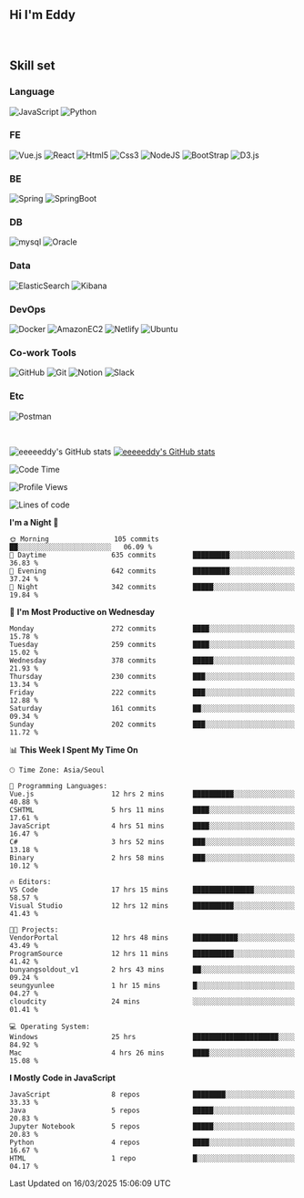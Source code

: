 ## Hi I'm Eddy
<br/>


<!--### Hi there 👋-->

## Skill set

### Language
![JavaScript](https://img.shields.io/badge/javascript-F7DF1E?style=for-the-badge&logo=javascript&logoColor=black)
![Python](https://img.shields.io/badge/Python-3776AB?style=for-the-badge&logo=Python&logoColor=white)

### FE
![Vue.js](https://img.shields.io/badge/vuejs-%2335495e.svg?style=for-the-badge&logo=vuedotjs&logoColor=%234FC08D)
![React](https://img.shields.io/badge/react-61DAFB?style=for-the-badge&logo=react&logoColor=black) 
![Html5](https://img.shields.io/badge/html5-E34F26?style=for-the-badge&logo=html5&logoColor=white)
![Css3](https://img.shields.io/badge/css-1572B6?style=for-the-badge&logo=css3&logoColor=white)
![NodeJS](https://img.shields.io/badge/node.js-339933?style=for-the-badge&logo=Node.js&logoColor=white)
![BootStrap](https://img.shields.io/badge/bootstrap-7952B3?style=for-the-badge&logo=bootstrap&logoColor=white)
![D3.js](https://img.shields.io/badge/D3.js-F9A03C?style=for-the-badge&logo=D3.js&logoColor=white)

### BE
![Spring](https://img.shields.io/badge/spring-6DB33F?style=for-the-badge&logo=spring&logoColor=white)
![SpringBoot](https://img.shields.io/badge/springboot-6DB33F?style=for-the-badge&logo=springboot&logoColor=white)

### DB
![mysql](https://img.shields.io/badge/mysql-4479A1?style=for-the-badge&logo=mysql&logoColor=white)
![Oracle](https://img.shields.io/badge/Oracle-F80000?style=for-the-badge&logo=oracle&logoColor=white)

### Data
![ElasticSearch](https://img.shields.io/badge/elasticsearch-005571?style=for-the-badge&logo=elasticsearch&logoColor=white)
![Kibana](https://img.shields.io/badge/Kibana-005571?style=for-the-badge&logo=Kibana&logoColor=white)

### DevOps
![Docker](https://img.shields.io/badge/docker-2496ED?style=for-the-badge&logo=docker&logoColor=white)
![AmazonEC2](https://img.shields.io/badge/amazonec2-FF9900?style=for-the-badge&logo=amazonec2&logoColor=white)
![Netlify](https://img.shields.io/badge/netlify-%23000000.svg?style=for-the-badge&logo=netlify&logoColor=#00C7B7)
![Ubuntu](https://img.shields.io/badge/Ubuntu-E95420?style=for-the-badge&logo=Ubuntu&logoColor=white)

### Co-work Tools
![GitHub](https://img.shields.io/badge/github-181717?style=for-the-badge&logo=github&logoColor=white)
![Git](https://img.shields.io/badge/git-F05032?style=for-the-badge&logo=git&logoColor=white)
![Notion](https://img.shields.io/badge/Notion-000000?style=for-the-badge&logo=Notion&logoColor=white)
![Slack](https://img.shields.io/badge/Slack-4A154B?style=for-the-badge&logo=Slack&logoColor=white)

### Etc
![Postman](https://img.shields.io/badge/postman-FF6C37?style=for-the-badge&logo=postman&logoColor=white)

<br>

![eeeeeddy's GitHub stats](https://github-readme-stats.vercel.app/api?username=eeeeeddy&show_icons=true&theme=radical)
[![eeeeeddy's GitHub stats](https://github-readme-stats.vercel.app/api/top-langs/?username=eeeeeddy&custom_title=My&nbsp;Language&hide=jupyter%20notebook&layout=compact&theme=radical&show_icons=true)](https://github.com/eeeeeddy/github-readme-stats)


<!--START_SECTION:waka-->
![Code Time](http://img.shields.io/badge/Code%20Time-830%20hrs%2043%20mins-blue)

![Profile Views](http://img.shields.io/badge/Profile%20Views-1-blue)

![Lines of code](https://img.shields.io/badge/From%20Hello%20World%20I%27ve%20Written-681.4%20thousand%20lines%20of%20code-blue)

**I'm a Night 🦉** 

```text
🌞 Morning                105 commits         ██░░░░░░░░░░░░░░░░░░░░░░░   06.09 % 
🌆 Daytime                635 commits         █████████░░░░░░░░░░░░░░░░   36.83 % 
🌃 Evening                642 commits         █████████░░░░░░░░░░░░░░░░   37.24 % 
🌙 Night                  342 commits         █████░░░░░░░░░░░░░░░░░░░░   19.84 % 
```
📅 **I'm Most Productive on Wednesday** 

```text
Monday                   272 commits         ████░░░░░░░░░░░░░░░░░░░░░   15.78 % 
Tuesday                  259 commits         ████░░░░░░░░░░░░░░░░░░░░░   15.02 % 
Wednesday                378 commits         █████░░░░░░░░░░░░░░░░░░░░   21.93 % 
Thursday                 230 commits         ███░░░░░░░░░░░░░░░░░░░░░░   13.34 % 
Friday                   222 commits         ███░░░░░░░░░░░░░░░░░░░░░░   12.88 % 
Saturday                 161 commits         ██░░░░░░░░░░░░░░░░░░░░░░░   09.34 % 
Sunday                   202 commits         ███░░░░░░░░░░░░░░░░░░░░░░   11.72 % 
```


📊 **This Week I Spent My Time On** 

```text
🕑︎ Time Zone: Asia/Seoul

💬 Programming Languages: 
Vue.js                   12 hrs 2 mins       ██████████░░░░░░░░░░░░░░░   40.88 % 
CSHTML                   5 hrs 11 mins       ████░░░░░░░░░░░░░░░░░░░░░   17.61 % 
JavaScript               4 hrs 51 mins       ████░░░░░░░░░░░░░░░░░░░░░   16.47 % 
C#                       3 hrs 52 mins       ███░░░░░░░░░░░░░░░░░░░░░░   13.18 % 
Binary                   2 hrs 58 mins       ███░░░░░░░░░░░░░░░░░░░░░░   10.12 % 

🔥 Editors: 
VS Code                  17 hrs 15 mins      ███████████████░░░░░░░░░░   58.57 % 
Visual Studio            12 hrs 12 mins      ██████████░░░░░░░░░░░░░░░   41.43 % 

🐱‍💻 Projects: 
VendorPortal             12 hrs 48 mins      ███████████░░░░░░░░░░░░░░   43.49 % 
ProgramSource            12 hrs 11 mins      ██████████░░░░░░░░░░░░░░░   41.42 % 
bunyangsoldout_v1        2 hrs 43 mins       ██░░░░░░░░░░░░░░░░░░░░░░░   09.24 % 
seungyunlee              1 hr 15 mins        █░░░░░░░░░░░░░░░░░░░░░░░░   04.27 % 
cloudcity                24 mins             ░░░░░░░░░░░░░░░░░░░░░░░░░   01.41 % 

💻 Operating System: 
Windows                  25 hrs              █████████████████████░░░░   84.92 % 
Mac                      4 hrs 26 mins       ████░░░░░░░░░░░░░░░░░░░░░   15.08 % 
```

**I Mostly Code in JavaScript** 

```text
JavaScript               8 repos             ████████░░░░░░░░░░░░░░░░░   33.33 % 
Java                     5 repos             █████░░░░░░░░░░░░░░░░░░░░   20.83 % 
Jupyter Notebook         5 repos             █████░░░░░░░░░░░░░░░░░░░░   20.83 % 
Python                   4 repos             ████░░░░░░░░░░░░░░░░░░░░░   16.67 % 
HTML                     1 repo              █░░░░░░░░░░░░░░░░░░░░░░░░   04.17 % 
```




 Last Updated on 16/03/2025 15:06:09 UTC
<!--END_SECTION:waka-->



<!--
**eeeeeddy/eeeeeddy** is a ✨ _special_ ✨ repository because its `README.md` (this file) appears on your GitHub profile.

Here are some ideas to get you started:

- 🔭 I’m currently working on ...
- 🌱 I’m currently learning ...
- 👯 I’m looking to collaborate on ...
- 🤔 I’m looking for help with ...
- 💬 Ask me about ...
- 📫 How to reach me: ...
- 😄 Pronouns: ...
- ⚡ Fun fact: ...
-->
